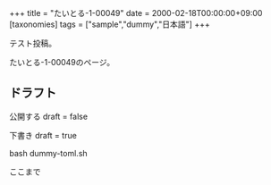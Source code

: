 +++
title = "たいとる-1-00049"
date = 2000-02-18T00:00:00+09:00
[taxonomies]
tags = ["sample","dummy","日本語"]
+++

テスト投稿。

たいとる-1-00049のページ。


## ドラフト

公開する
draft = false

下書き
draft = true

bash dummy-toml.sh

ここまで
